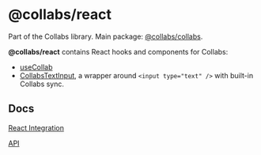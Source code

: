 # @collabs/react

Part of the Collabs library. Main package: [@collabs/collabs](https://www.npmjs.com/package/@collabs/collabs).

**@collabs/react** contains React hooks and components for Collabs:

- [useCollab](https://collabs.readthedocs.io/en/latest/api/react/modules.html#useCollab)
- [CollabsTextInput](https://collabs.readthedocs.io/en/latest/api/react/modules.html#CollabsTextInput), a wrapper around `<input type="text" />` with built-in Collabs sync.

## Docs

[React Integration](https://collabs.readthedocs.io/en/latest/guide/react_integration.html)

[API](https://collabs.readthedocs.io/en/latest/api/react)
